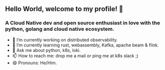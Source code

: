 ## Hello World, welcome to my profile! 👋

<!--
**rajibmitra/rajibmitra** is a ✨ _special_ ✨ repository because its `README.md` (this file) appears on your GitHub profile.

Here are some ideas to get you started:
-->
###  A Cloud Native dev and open source enthusiast in love with the python, golang and cloud native ecosystem. 

- 🔭 I’m currently working on distributed observability.
- 🌱 I’m currently learning rust, webassembly, Kafka, apache beam & flink.
- 💬 Ask me about python, k8s, loki.
- 📫 How to reach me: drop me a mail or ping me at k8s slack ;) 
- 😄 Pronouns: He/Him.
